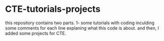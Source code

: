 # CTE-tutorials-projects

this repository contains two parts. 1- some tutorials with coding inculding some comments for each line explaning what this code is about.
and then, I added some projects for CTE.
